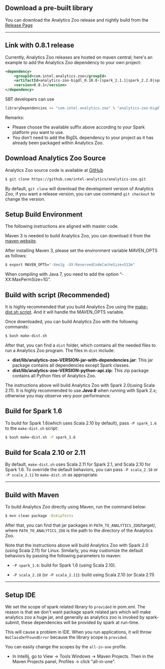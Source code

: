 ## **Download a pre-built library**

You can download the Analytics Zoo release and nightly build from the [Release Page](../release-download.md)

---
## **Link with 0.8.1 release**

Currently, Analytics Zoo releases are hosted on maven central; here's an example to add the Analytics Zoo dependency to your own project:
```xml
<dependency>
    <groupId>com.intel.analytics.zoo</groupId>
    <artifactId>analytics-zoo-bigdl_0.10.0-[spark_2.1.1|spark_2.2.0|spark_2.3.1|spark_2.4.3]</artifactId>
    <version>0.8.1</version>
</dependency>
```

SBT developers can use
```sbt
libraryDependencies += "com.intel.analytics.zoo" % "analytics-zoo-bigdl_0.10.0-[spark_2.1.1|spark_2.2.0|spark_2.3.1|spark_2.4.3]" % "0.8.1"
```

Remarks:

- Please choose the available suffix above according to your Spark platform you want to use.
- You don't need to add the BigDL dependency to your project as it has already been packaged within Analytics Zoo.

## **Download Analytics Zoo Source**

Analytics Zoo source code is available at [GitHub](https://github.com/intel-analytics/analytics-zoo)

```bash
$ git clone https://github.com/intel-analytics/analytics-zoo.git
```

By default, `git clone` will download the development version of Analytics Zoo, if you want a release version, you can use command `git checkout` to change the version.


## **Setup Build Environment**

The following instructions are aligned with master code.

Maven 3 is needed to build Analytics Zoo, you can download it from the [maven website](https://maven.apache.org/download.cgi).

After installing Maven 3, please set the environment variable MAVEN_OPTS as follows:
```bash
$ export MAVEN_OPTS="-Xmx2g -XX:ReservedCodeCacheSize=512m"
```
When compiling with Java 7, you need to add the option “-XX:MaxPermSize=1G”.


## **Build with script (Recommended)**

It is highly recommended that you build Analytics Zoo using the [make-dist.sh script](https://github.com/intel-analytics/analytics-zoo/blob/master/make-dist.sh). And it will handle the MAVEN_OPTS variable.

Once downloaded, you can build Analytics Zoo with the following commands:
```bash
$ bash make-dist.sh
```
After that, you can find a `dist` folder, which contains all the needed files to run a Analytics Zoo program. The files in `dist` include:

* **dist/lib/analytics-zoo-VERSION-jar-with-dependencies.jar**: This jar package contains all dependencies except Spark classes.
* **dist/lib/analytics-zoo-VERSION-python-api.zip**: This zip package contains all Python files of Analytics Zoo.

The instructions above will build Analytics Zoo with Spark 2.0(using Scala 2.11). It is highly recommended to use _**Java 8**_ when running with Spark 2.x; otherwise you may observe very poor performance.

## **Build for Spark 1.6**

To build for Spark 1.6(which uses Scala 2.10 by default), pass `-P spark_1.6` to the `make-dist.sh` script:
```bash
$ bash make-dist.sh -P spark_1.6
```

## **Build for Scala 2.10 or 2.11**

By default, `make-dist.sh` uses Scala 2.11 for Spark 2.1, and Scala 2.10 for Spark 1.6. To override the default behaviors, you can pass `-P scala_2.10` or `-P scala_2.11` to `make-dist.sh` as appropriate.

---
## **Build with Maven**

To build Analytics Zoo directly using Maven, run the command below:

```bash
$ mvn clean package -DskipTests
```
After that, you can find that jar packages in `PATH_TO_ANALYTICS_ZOO`/target/, where `PATH_TO_ANALYTICS_ZOO` is the path to the directory of the Analytics Zoo.

Note that the instructions above will build Analytics Zoo with Spark 2.0 (using Scala 2.11) for Linux. Similarly, you may customize the default behaviors by passing the following parameters to maven:

 - `-P spark_1.6`: build for Spark 1.6 (using Scala 2.10).
 * `-P scala_2.10` (or `-P scala_2.11`): build using Scala 2.10 (or Scala 2.11)


---
## **Setup IDE**

We set the scope of spark related library to `provided` in pom.xml. The reason is that we don't want package spark related jars which will make analytics zoo a huge jar, and generally as analytics zoo is invoked by spark-submit, these dependencies will be provided by spark at run-time.

This will cause a problem in IDE. When you run applications, it will throw `NoClassDefFoundError` because the library scope is `provided`.

You can easily change the scopes by the `all-in-one` profile.

* In Intellij, go to View -> Tools Windows -> Maven Projects. Then in the Maven Projects panel, Profiles -> click "all-in-one".
